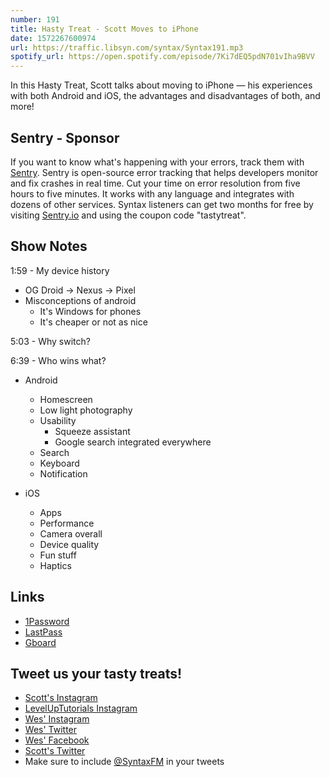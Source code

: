 ```yaml
---
number: 191
title: Hasty Treat - Scott Moves to iPhone
date: 1572267600974
url: https://traffic.libsyn.com/syntax/Syntax191.mp3
spotify_url: https://open.spotify.com/episode/7Ki7dEQ5pdN701vIha9BVV
---
```


In this Hasty Treat, Scott talks about moving to iPhone — his experiences with both Android and iOS, the advantages and disadvantages of both, and more! 

## Sentry - Sponsor
If you want to know what's happening with your errors, track them with [Sentry](https://sentry.io/). Sentry is open-source error tracking that helps developers monitor and fix crashes in real time. Cut your time on error resolution from five hours to five minutes. It works with any language and integrates with dozens of other services. Syntax listeners can get two months for free by visiting [Sentry.io](https://sentry.io/) and using the coupon code "tastytreat".

## Show Notes

1:59 - My device history

* OG Droid → Nexus → Pixel
* Misconceptions of android
  * It's Windows for phones
  * It's cheaper or not as nice

5:03 - Why switch?

6:39 - Who wins what?

* Android
  * Homescreen
  * Low light photography
  * Usability
    * Squeeze assistant
    * Google search integrated everywhere
  * Search
  * Keyboard
  * Notification

* iOS
  * Apps
  * Performance
  * Camera overall
  * Device quality
  * Fun stuff
  * Haptics

## Links
* [1Password](https://1password.com/)
* [LastPass](https://www.lastpass.com/)
* [Gboard](https://play.google.com/store/apps/details?id=com.google.android.inputmethod.latin&hl=en_US)


## Tweet us your tasty treats!
* [Scott's Instagram](https://www.instagram.com/stolinski/)
* [LevelUpTutorials Instagram](https://www.instagram.com/LevelUpTutorials/)
* [Wes' Instagram](https://www.instagram.com/wesbos/)
* [Wes' Twitter](https://twitter.com/wesbos)
* [Wes' Facebook](https://www.facebook.com/wesbos.developer)
* [Scott's Twitter](https://twitter.com/stolinski)
* Make sure to include [@SyntaxFM](https://twitter.com/SyntaxFM) in your tweets